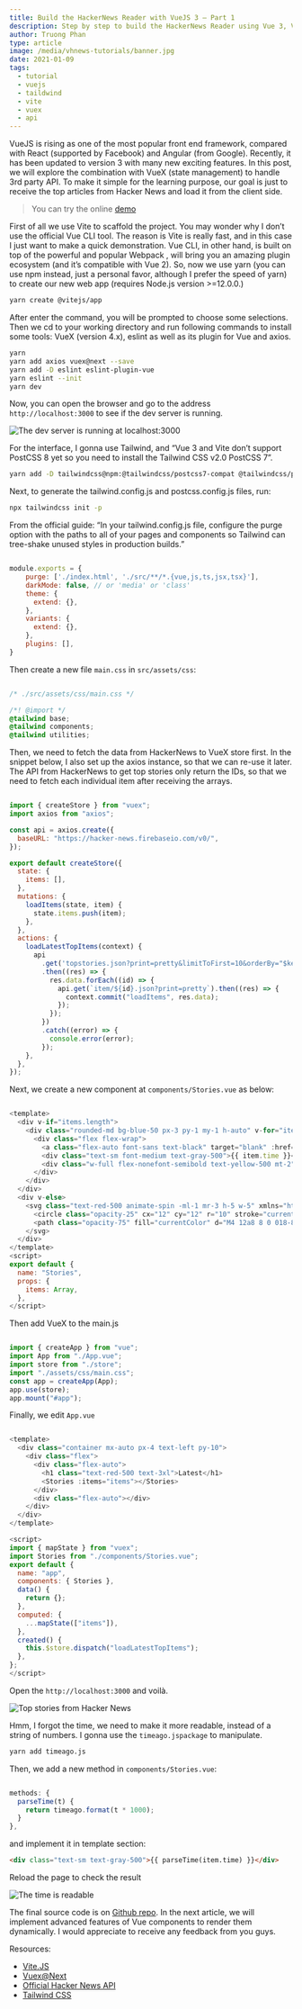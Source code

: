 ```yaml
---
title: Build the HackerNews Reader with VueJS 3 — Part 1
description: Step by step to build the HackerNews Reader using Vue 3, Vite 2, VueX 4 & Tailwind CSS framework.
author: Truong Phan
type: article
image: /media/vhnews-tutorials/banner.jpg
date: 2021-01-09
tags:
  - tutorial
  - vuejs
  - taildwind
  - vite
  - vuex
  - api
---
```


VueJS is rising as one of the most popular front end framework, compared with React (supported by Facebook) and Angular (from Google). Recently, it has been updated to version 3 with many new exciting features. In this post, we will explore the combination with VueX (state management) to handle 3rd party API. To make it simple for the learning purpose, our goal is just to receive the top articles from Hacker News and load it from the client side.

> You can try the online [demo](https://hnews.techika.com/)

First of all we use Vite to scaffold the project. You may wonder why I don’t use the official Vue CLI tool. The reason is Vite is really fast, and in this case I just want to make a quick demonstration. Vue CLI, in other hand, is built on top of the powerful and popular Webpack , will bring you an amazing plugin ecosystem (and it’s compatible with Vue 2). So, now we use yarn (you can use npm instead, just a personal favor, although I prefer the speed of yarn) to create our new web app (requires Node.js version >=12.0.0.)

```bash
yarn create @vitejs/app
```

After enter the command, you will be prompted to choose some selections. Then we cd to your working directory and run following commands to install some tools: VueX (version 4.x), eslint as well as its plugin for Vue and axios.

```bash
yarn
yarn add axios vuex@next --save
yarn add -D eslint eslint-plugin-vue
yarn eslint --init
yarn dev
```

Now, you can open the browser and go to the address `http://localhost:3000` to see if the dev server is running.

![The dev server is running at localhost:3000](https://dev-to-uploads.s3.amazonaws.com/i/zxcn7lzvohswey2pg81q.jpeg)

For the interface, I gonna use Tailwind, and “Vue 3 and Vite don’t support PostCSS 8 yet so you need to install the Tailwind CSS v2.0 PostCSS 7”.

```bash
yarn add -D tailwindcss@npm:@tailwindcss/postcss7-compat @tailwindcss/postcss7-compat postcss@^7 autoprefixer@^9
```

Next, to generate the tailwind.config.js and postcss.config.js files, run:

```bash
npx tailwindcss init -p
```

From the official guide: “In your tailwind.config.js file, configure the purge option with the paths to all of your pages and components so Tailwind can tree-shake unused styles in production builds.”

```javascript

module.exports = {
    purge: ['./index.html', './src/**/*.{vue,js,ts,jsx,tsx}'],
    darkMode: false, // or 'media' or 'class'
    theme: {
      extend: {},
    },
    variants: {
      extend: {},
    },
    plugins: [],
}
```

Then create a new file `main.css` in `src/assets/css`:

```css

/* ./src/assets/css/main.css */

/*! @import */
@tailwind base;
@tailwind components;
@tailwind utilities;
```

Then, we need to fetch the data from HackerNews to VueX store first. In the snippet below, I also set up the axios instance, so that we can re-use it later. The API from HackerNews to get top stories only return the IDs, so that we need to fetch each individual item after receiving the arrays.

```javascript

import { createStore } from "vuex";
import axios from "axios";

const api = axios.create({
  baseURL: "https://hacker-news.firebaseio.com/v0/",
});

export default createStore({
  state: {
    items: [],
  },
  mutations: {
    loadItems(state, item) {
      state.items.push(item);
    },
  },
  actions: {
    loadLatestTopItems(context) {
      api
        .get('topstories.json?print=pretty&limitToFirst=10&orderBy="$key"')
        .then((res) => {
          res.data.forEach((id) => {
            api.get(`item/${id}.json?print=pretty`).then((res) => {
              context.commit("loadItems", res.data);
            });
          });
        })
        .catch((error) => {
          console.error(error);
        });
    },
  },
});

```

Next, we create a new component at `components/Stories.vue` as below:

```javascript

<template>
  <div v-if="items.length">
    <div class="rounded-md bg-blue-50 px-3 py-1 my-1 h-auto" v-for="item in items" :key="item.id">
      <div class="flex flex-wrap">
        <a class="flex-auto font-sans text-black" target="blank" :href="item.url">{{ item.title }}</a>
        <div class="text-sm font-medium text-gray-500">{{ item.time }}</div>
        <div class="w-full flex-nonefont-semibold text-yellow-500 mt-2">{{ item.by }}</div>
      </div>
    </div>
  </div>
  <div v-else>
    <svg class="text-red-500 animate-spin -ml-1 mr-3 h-5 w-5" xmlns="http://www.w3.org/2000/svg" fill="none" viewBox="0 0 24 24">
      <circle class="opacity-25" cx="12" cy="12" r="10" stroke="currentColor" stroke-width="4"></circle>
      <path class="opacity-75" fill="currentColor" d="M4 12a8 8 0 018-8V0C5.373 0 0 5.373 0 12h4zm2 5.291A7.962 7.962 0 014 12H0c0 3.042 1.135 5.824 3 7.938l3-2.647z"></path>
    </svg>
  </div>
</template>
<script>
export default {
  name: "Stories",
  props: {
    items: Array,
  },
</script>
```

Then add VueX to the main.js

```javascript

import { createApp } from "vue";
import App from "./App.vue";
import store from "./store";
import "./assets/css/main.css";
const app = createApp(App);
app.use(store);
app.mount("#app");
```

Finally, we edit `App.vue`

```javascript

<template>
  <div class="container mx-auto px-4 text-left py-10">
    <div class="flex">
      <div class="flex-auto">
        <h1 class="text-red-500 text-3xl">Latest</h1>
        <Stories :items="items"></Stories>
      </div>
      <div class="flex-auto"></div>
    </div>
  </div>
</template>

<script>
import { mapState } from "vuex";
import Stories from "./components/Stories.vue";
export default {
  name: "app",
  components: { Stories },
  data() {
    return {};
  },
  computed: {
    ...mapState(["items"]),
  },
  created() {
    this.$store.dispatch("loadLatestTopItems");
  },
};
</script>

```

Open the `http://localhost:3000` and voilà.

![Top stories from Hacker News](https://dev-to-uploads.s3.amazonaws.com/i/hvhu4g5gnpfii0os2xwk.png)

Hmm, I forgot the time, we need to make it more readable, instead of a string of numbers. I gonna use the `timeago.jspackage` to manipulate.

```bash
yarn add timeago.js
```

Then, we add a new method in `components/Stories.vue`:

```javascript

methods: {
  parseTime(t) {
    return timeago.format(t * 1000);
  }
},
```

and implement it in template section:

```html
<div class="text-sm text-gray-500">{{ parseTime(item.time) }}</div>
```

Reload the page to check the result

![The time is readable](https://dev-to-uploads.s3.amazonaws.com/i/8hprv3fgzjvq24gjufp7.png)

The final source code is on [Github repo](https://github.com/infantiablue/vhnews).
In the next article, we will implement advanced features of Vue components to render them dynamically. I would appreciate to receive any feedback from you guys.

Resources:

* [Vite.JS](https://vitejs.dev/)
* [Vuex@Next](https://next.vuex.vuejs.org/)
* [Official Hacker News API](https://github.com/HackerNews/API)
* [Tailwind CSS](https://tailwindcss.com/)
